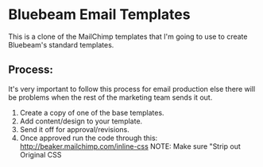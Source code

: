 # Bluebeam Email Templates

This is a clone of the MailChimp templates that I'm going to use to create Bluebeam's standard templates.

## Process:

It's very important to follow this process for email production else there will be problems when the rest of the marketing team sends it out.

1. Create a copy of one of the base templates.
2. Add content/design to your template.
3. Send it off for approval/revisions.
4. Once approved run the code through this: http://beaker.mailchimp.com/inline-css NOTE: Make sure "Strip out Original CSS <Style> Tags" is not checked.
5. Remove all but the @media tags in the <style> tags. All responsive elements need to remain in the <head>.
6. Send that code to the responsible party.

Email Blueprints
================

[Brought to you by MailChimp](http://www.mailchimp.com/), these email blueprints are licensed under a [Creative Commons Attribution-ShareAlike 3.0 Unported License](http://creativecommons.org/licenses/by-sa/3.0/).

Email Blueprints is a collection of HTML email templates that can serve as a solid foundation and starting point for the design of emails. They include template language elements that make them customizable when imported into a MailChimp account, as well as merge tags that will generate dynamic content when sent through MailChimp. Not a MailChimp user? You can [sign up free](http://www.mailchimp.com/signup) or simply strip out merge tags and use these templates to send through any system.

All templates have been tested vigorously in all major email clients. If you find a bug we would greatly appreciate your patch submission to the [Github repository](https://github.com/mailchimp/Email-Blueprints/).


Contents
--------

**/responsive-templates** contains a collection of responsive / mobile-friendly email templates with various layouts.

**/templates** contains a collection of fixed-width email templates with various layouts.

Responsive Templates & CSS Inlining
-----------------------------------

When inlining the CSS in the responsive templates, be sure **not** to include the styles within the media query; they should remain in the &lt;head&gt; of the email. MailChimp inlines the CSS correctly, but many services may not.

![Bitdeli](https://d2weczhvl823v0.cloudfront.net/mailchimp/Email-Blueprints/trend.png)
